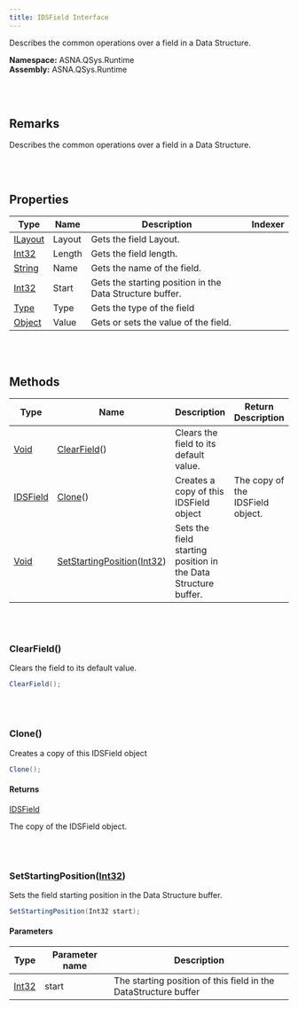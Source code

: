```yaml
---
title: IDSField Interface
---
```


Describes the common operations over a field in a Data Structure.

**Namespace:** ASNA.QSys.Runtime <br/>
**Assembly:** ASNA.QSys.Runtime

<br>
<br>

## Remarks

Describes the common operations over a field in a Data Structure.

[//]: # ($$TODO: Complete the Remarks section.)

<br>
<br>

## Properties

| Type | Name | Description | Indexer
| --- | --- | --- | --- 
| [ILayout](/reference/asna-qsys-runtime/classes/i-layout.html) | Layout | Gets the field Layout. | 
| [Int32](https://docs.microsoft.com/en-us/dotnet/api/system.int32) | Length | Gets the field length. | 
| [String](https://docs.microsoft.com/en-us/dotnet/api/system.string) | Name | Gets the name of the field. | 
| [Int32](https://docs.microsoft.com/en-us/dotnet/api/system.int32) | Start | Gets the starting position in the Data Structure buffer. | 
| [Type](https://docs.microsoft.com/en-us/dotnet/api/system.type) | Type | Gets the type of the field | 
| [Object](https://docs.microsoft.com/en-us/dotnet/api/system.object) | Value | Gets or sets the value of the field. | 

<br>
<br>

## Methods

| Type | Name | Description | Return Description 
| --- | --- | --- | --- 
| [Void](https://docs.microsoft.com/en-us/dotnet/api/system.void) | [ClearField](#clearfield)() | Clears the field to its default value. | 
| [IDSField](/reference/asna-qsys-runtime/classes/ids-field.html) | [Clone](#clone)() | Creates a copy of this IDSField object | The copy of the IDSField object.
| [Void](https://docs.microsoft.com/en-us/dotnet/api/system.void) | [SetStartingPosition](#setstartingpositionint32)([Int32](https://docs.microsoft.com/en-us/dotnet/api/system.int32)) | Sets the field starting position in the Data Structure buffer. | 

<br>
<br>

### ClearField()

Clears the field to its default value.

```cs
ClearField();
```


<br>
<br>

### Clone()

Creates a copy of this IDSField object

```cs
Clone();
```

#### Returns

[IDSField](/reference/asna-qsys-runtime/classes/ids-field.html)

The copy of the IDSField object.


<br>
<br>

### SetStartingPosition([Int32](https://docs.microsoft.com/en-us/dotnet/api/system.int32))

Sets the field starting position in the Data Structure buffer.

```cs
SetStartingPosition(Int32 start);
```

#### Parameters

| Type | Parameter name | Description
| --- | --- | ---
| [Int32](https://docs.microsoft.com/en-us/dotnet/api/system.int32) | start | The starting position of this field in the DataStructure buffer 


<br>
<br>

